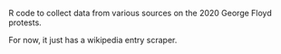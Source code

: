R code to collect data from various sources on the 2020 George Floyd protests.

For now, it just has a wikipedia entry scraper.

